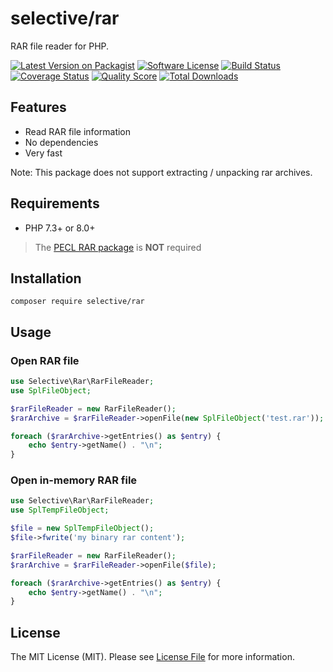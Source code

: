 # selective/rar

RAR file reader for PHP.

[![Latest Version on Packagist](https://img.shields.io/github/release/selective-php/rar.svg)](https://packagist.org/packages/selective/rar)
[![Software License](https://img.shields.io/badge/license-MIT-brightgreen.svg)](LICENSE)
[![Build Status](https://github.com/selective-php/rar/workflows/build/badge.svg)](https://github.com/selective-php/rar/actions)
[![Coverage Status](https://img.shields.io/scrutinizer/coverage/g/selective-php/rar.svg)](https://scrutinizer-ci.com/g/selective-php/rar/code-structure)
[![Quality Score](https://img.shields.io/scrutinizer/quality/g/selective-php/rar.svg)](https://scrutinizer-ci.com/g/selective-php/rar/?branch=master)
[![Total Downloads](https://img.shields.io/packagist/dt/selective/rar.svg)](https://packagist.org/packages/selective/rar/stats)

## Features

* Read RAR file information
* No dependencies
* Very fast

Note: This package does not support extracting / unpacking rar archives.

## Requirements

* PHP 7.3+ or 8.0+

> The [PECL RAR package](https://www.php.net/manual/en/book.rar.php) is **NOT** required

## Installation

```
composer require selective/rar
```

## Usage

### Open RAR file

```php
use Selective\Rar\RarFileReader;
use SplFileObject;

$rarFileReader = new RarFileReader();
$rarArchive = $rarFileReader->openFile(new SplFileObject('test.rar'));

foreach ($rarArchive->getEntries() as $entry) {
    echo $entry->getName() . "\n";
}
```

### Open in-memory RAR file

```php
use Selective\Rar\RarFileReader;
use SplTempFileObject;

$file = new SplTempFileObject();
$file->fwrite('my binary rar content');

$rarFileReader = new RarFileReader();
$rarArchive = $rarFileReader->openFile($file);

foreach ($rarArchive->getEntries() as $entry) {
    echo $entry->getName() . "\n";
}
```

## License

The MIT License (MIT). Please see [License File](LICENSE) for more information.
